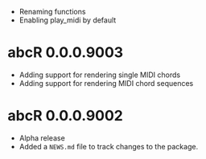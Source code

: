* Renaming functions
* Enabling play_midi by default

# abcR 0.0.0.9003

* Adding support for rendering single MIDI chords
* Adding support for rendering MIDI chord sequences

# abcR 0.0.0.9002

* Alpha release
* Added a `NEWS.md` file to track changes to the package.
